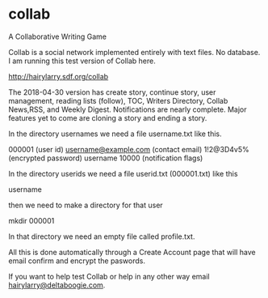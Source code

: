 # collab
A Collaborative Writing Game

Collab is a social network implemented entirely with text files. No database. I am running this test version of Collab here.

http://hairylarry.sdf.org/collab

The 2018-04-30 version has create story, continue story, user management, reading lists (follow), TOC, Writers Directory, Collab News,RSS, and Weekly Digest. Notifications are nearly complete. Major features yet to come are cloning a story and ending a story. 

In the directory usernames we need a file username.txt like this.

000001 (user id)
username@example.com (contact email)
1!2@3D4v5% (encrypted password)
username
10000 (notification flags)

In the directory userids we need a file userid.txt (000001.txt) like this

username

then we need to make a directory for that user

mkdir 000001

In that directory we need an empty file called profile.txt.

All this is done automatically through a Create Account page that will have email confirm and encrypt the paswords.

If you want to help test Collab or help in any other way email hairylarry@deltaboogie.com.
